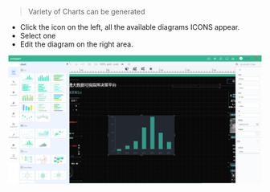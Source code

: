 > Variety of Charts can be generated

* Click the icon on the left, all the available diagrams ICONS appear.
* Select one
* Edit the diagram on the right area.

![](/assets/chart_01.png)

